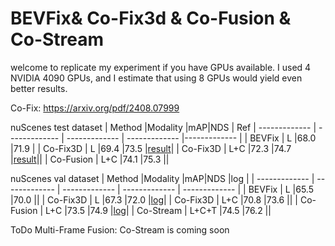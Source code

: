 # BEVFix& Co-Fix3d & Co-Fusion & Co-Stream

welcome to replicate my experiment if you have GPUs available. I used 4 NVIDIA 4090 GPUs, and I estimate that using 8 GPUs would yield even better results.

Co-Fix: https://arxiv.org/pdf/2408.07999


nuScenes test dataset 
| Method |Modality |mAP|NDS | Ref
| ------------- | ------------- | ------------- | ------------- |------------- |
| BEVFix  | L  |68.0  |71.9 |
| Co-Fix3D  | L  |69.4  |73.5 |[result](https://evalai.s3.amazonaws.com/media/submission_files/submission_481792/75e2db36-512e-49e3-9499-c0c6fd0f613f.json)|
| Co-Fix3D  | L+C  |72.3  |74.7  |[result](https://evalai.s3.amazonaws.com/media/submission_files/submission_482475/b8eb0314-2419-4533-b2d7-b006c35faf3e.json)||
| Co-Fusion  | L+C  |74.1  |75.3  ||


nuScenes val dataset 
| Method |Modality |mAP|NDS |log |
| ------------- | ------------- | ------------- | ------------- | ------------- |
| BEVFix  | L  |65.5  |70.0 ||
| Co-Fix3D  | L  |67.3  |72.0 |[log](https://drive.google.com/file/d/1awhWDqwUsKc08f3_4F874YV1brpC9S3k/view?usp=drive_link)|
| Co-Fix3D  | L+C  |70.8  |73.6  ||
| Co-Fusion  | L+C  |73.5  |74.9  |[log](https://drive.google.com/file/d/1gdrjTm1l7gUpTvee13XJtB-YXp52makT/view?usp=drive_link)|
| Co-Stream  | L+C+T  |74.5  |76.2  ||

ToDo Multi-Frame Fusion: Co-Stream is coming soon

